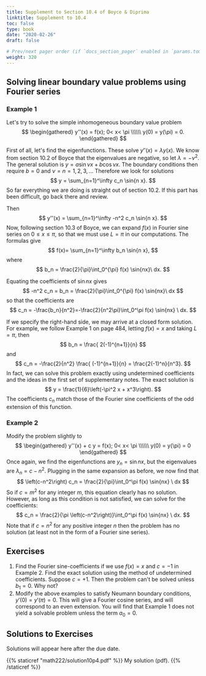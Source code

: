 ```yaml
---
title: Supplement to Section 10.4 of Boyce & Diprima
linktitle: Supplement to 10.4
toc: false
type: book
date: "2020-02-26"
draft: false

# Prev/next pager order (if `docs_section_pager` enabled in `params.toml`)
weight: 320
---
```


## Solving linear boundary value problems using Fourier series

### Example 1
Let's try to solve the simple inhomogeneous boundary value problem
$$
\begin{gathered}
y''(x)  = f(x); 0< x< \pi \\\\\\
y(0) =  y(\pi) = 0.
\end{gathered}
$$

First of all, let's find the eigenfunctions. These solve $y''(x) = \lambda y(x)$. We know from section 10.2 of Boyce that the eigenvalues are negative, so let $\lambda = -\nu^2$. The general solution is $y = a \sin{\nu x} + b \cos{\nu x}$. The boundary conditions then require $b=0$ and $\nu = n=1,2,3,\ldots$ Therefore we look for solutions
$$
y = \sum_{n=1}^\infty c_n \sin{n x}.
$$
So far everything we are doing is straight out of section 10.2. If this part has been difficult, go back there and review.

Then
$$
y''(x) = \sum_{n=1}^\infty -n^2 c_n \sin{n x}.
$$
Now, following section 10.3 of Boyce, we can expand $f(x)$ in Fourier sine series on $0\le x\le \pi$, so that we must use $L=\pi$ in our computations. The formulas give
$$
f(x)= \sum_{n=1}^\infty b_n \sin{n x},
$$
where 
$$
b_n = \frac{2}{\pi}\int_0^{\pi} f(x) \sin{nx}\ dx.
$$

Equating the coefficients of $\sin{nx}$ gives
$$
-n^2 c_n = b_n = \frac{2}{\pi}\int_0^{\pi} f(x) \sin{nx}\ dx
$$
so that the coefficients are
$$
c_n = -\frac{b_n}{n^2}=-\frac{2}{n^2\pi}\int_0^\pi f(x) \sin{nx} \ dx.
$$

If we specify the right-hand side, we may arrive at a closed form solution. For example, we follow Example 1 on page 484,  letting $f(x)=x$ and taking $L=\pi$, then
$$
b_n = \frac{  2(-1)^{n+1}}{n}
$$
and
$$
c_n =
-\frac{2}{n^2} \frac{  (-1)^{n+1}}{n} = \frac{2(-1)^n}{n^3}.
$$
In fact, we can solve this problem exactly using undetermined coefficients and the ideas in the first set of supplementary notes. The exact solution is
$$
y = \frac{1}{6}\left(-\pi^2 x + x^3\right).
$$
The coefficients $c_n$ match those of the Fourier sine coefficients of the odd extension of this function.
### Example 2
Modify the problem slightly to
$$
\begin{gathered}
y''(x)  + c y = f(x); 0< x< \pi \\\\\\
y(0) =  y(\pi) = 0
\end{gathered}
$$
Once again, we find the eigenfunctions are $y_n = \sin{nx}$, but the eigenvalues are $\lambda_n = c-n^2$. Plugging in the same expansion as before, we now find that
$$
\left(c-n^2\right) c_n = \frac{2}{\pi}\int_0^\pi f(x) \sin{nx} \ dx
$$
So if $c=m^2$ for any integer $m$, this equation clearly has no solution. However, as long as this condition is not satisfied, we can solve for the coefficients:
$$
c_n = \frac{2}{\pi \left(c-n^2\right)}\int_0^\pi f(x) \sin{nx} \ dx.
$$
Note that if $c=n^2$ for any positive integer $n$ then the problem has no solution (at least not in the form of a Fourier sine series).

## Exercises

1. Find the Fourier sine-coefficients if we use $f(x)=x$ and $c=-1$ in Example 2. Find the exact solution using the method of undetermined coefficients. Suppose $c=+1$. Then the problem can't be solved unless $b_1=0$. Why not?
1. Modify the above examples to satisfy Neumann boundary conditions, $y'(0)=y'(\pi)=0$. This will give a Fourier cosine series, and will correspond to an even extension. You will find that Example 1 does not yield a solvable problem unless the term $a_0=0$.

## Solutions to Exercises

Solutions will appear here after the due date.

{{% staticref "math222/solution10p4.pdf" %}} My solution (pdf). {{% /staticref %}} 